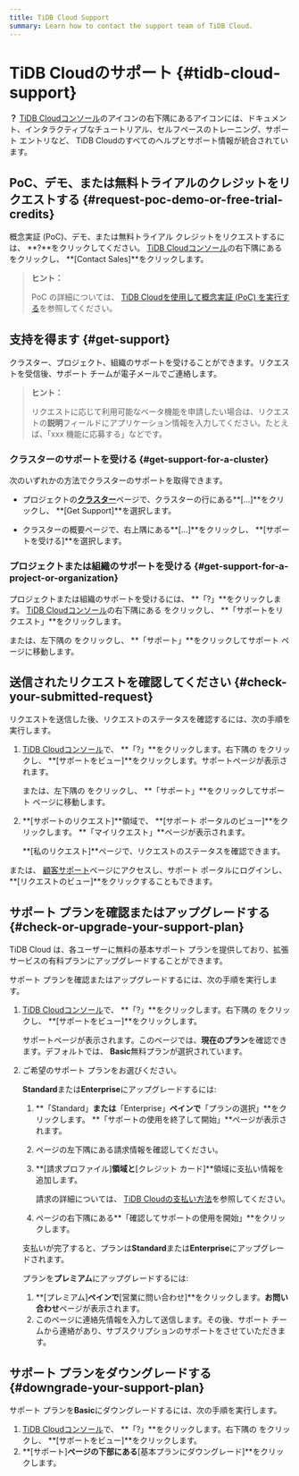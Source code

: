 ```yaml
---
title: TiDB Cloud Support
summary: Learn how to contact the support team of TiDB Cloud.
---
```


# TiDB Cloudのサポート {#tidb-cloud-support}

**？** [TiDB Cloudコンソール](https://tidbcloud.com/)のアイコンの右下隅にあるアイコンには、ドキュメント、インタラクティブなチュートリアル、セルフペースのトレーニング、サポート エントリなど、 TiDB Cloudのすべてのヘルプとサポート情報が統合されています。

## PoC、デモ、または無料トライアルのクレジットをリクエストする {#request-poc-demo-or-free-trial-credits}

概念実証 (PoC)、デモ、または無料トライアル クレジットをリクエストするには、 **?**をクリックしてください。 [TiDB Cloudコンソール](https://tidbcloud.com/)の右下隅にある をクリックし、 **[Contact Sales]**をクリックします。

> **ヒント：**
>
> PoC の詳細については、 [TiDB Cloudを使用して概念実証 (PoC) を実行する](/tidb-cloud/tidb-cloud-poc.md)を参照してください。

## 支持を得ます {#get-support}

クラスター、プロジェクト、組織のサポートを受けることができます。リクエストを受信後、サポート チームが電子メールでご連絡します。

> **ヒント：**
>
> リクエストに応じて利用可能なベータ機能を申請したい場合は、リクエストの**説明**フィールドにアプリケーション情報を入力してください。たとえば、「xxx 機能に応募する」などです。

### クラスターのサポートを受ける {#get-support-for-a-cluster}

次のいずれかの方法でクラスターのサポートを取得できます。

-   プロジェクトの[**クラスター**](https://tidbcloud.com/console/clusters)ページで、クラスターの行にある**[...]**をクリックし、 **[Get Support]**を選択します。

-   クラスターの概要ページで、右上隅にある**[...]**をクリックし、 **[サポートを受ける]**を選択します。

### プロジェクトまたは組織のサポートを受ける {#get-support-for-a-project-or-organization}

プロジェクトまたは組織のサポートを受けるには、 **「?」**をクリックします。 [TiDB Cloudコンソール](https://tidbcloud.com/)の右下隅にある をクリックし、 **「サポートをリクエスト」**をクリックします。

または、<mdsvgicon name="icon-top-organization">左下隅の をクリックし、 **「サポート」**をクリックしてサポート ページに移動します。</mdsvgicon>

## 送信されたリクエストを確認してください {#check-your-submitted-request}

リクエストを送信した後、リクエストのステータスを確認するには、次の手順を実行します。

1.  [TiDB Cloudコンソール](https://tidbcloud.com/)で、 **「?」**をクリックします。右下隅の をクリックし、 **[サポートをビュー]**をクリックします。サポートページが表示されます。

    または、<mdsvgicon name="icon-top-organization">左下隅の をクリックし、 **「サポート」**をクリックしてサポート ページに移動します。</mdsvgicon>

2.  **[サポートのリクエスト]**領域で、 **[サポート ポータルのビュー]**をクリックします。 **「マイリクエスト」**ページが表示されます。

    **[私のリクエスト]**ページで、リクエストのステータスを確認できます。

または、 [顧客サポート](https://support.pingcap.com/hc/en-us)ページにアクセスし、サポート ポータルにログインし、 **[リクエストのビュー]**をクリックすることもできます。

## サポート プランを確認またはアップグレードする {#check-or-upgrade-your-support-plan}

TiDB Cloud は、各ユーザーに無料の基本サポート プランを提供しており、拡張サービスの有料プランにアップグレードすることができます。

サポート プランを確認またはアップグレードするには、次の手順を実行します。

1.  [TiDB Cloudコンソール](https://tidbcloud.com/)で、 **「?」**をクリックします。右下隅の をクリックし、 **[サポートをビュー]**をクリックします。

    サポートページが表示されます。このページでは、**現在のプラン**を確認できます。デフォルトでは、 **Basic**無料プランが選択されています。

2.  ご希望のサポート プランをお選びください。

    <SimpleTab>
     <div label="Upgrade to Standard or Enterprise">

    **Standard**または**Enterprise**にアップグレードするには:

    1.  **「Standard」**または**「Enterprise」**ペインで**「プランの選択」**をクリックします。 **「サポートの使用を終了して開始」**ページが表示されます。

    2.  ページの左下隅にある請求情報を確認してください。

    3.  **[請求プロファイル]**領域と**[クレジット カード]**領域に支払い情報を追加します。

        請求の詳細については、 [TiDB Cloudの支払い方法](/tidb-cloud/tidb-cloud-billing.md#payment-method)を参照してください。

    4.  ページの右下隅にある**「確認してサポートの使用を開始」**をクリックします。

    支払いが完了すると、プランは**Standard**または**Enterprise**にアップグレードされます。

    </div>
     <div label="Upgrade to Premium">

    プランを**プレミアム**にアップグレードするには:

    1.  **[プレミアム]**ペインで**[営業に問い合わせ]**をクリックします。**お問い合わせ**ページが表示されます。
    2.  このページに連絡先情報を入力して送信します。その後、サポート チームから連絡があり、サブスクリプションのサポートをさせていただきます。

    </div>
     </SimpleTab>

## サポート プランをダウングレードする {#downgrade-your-support-plan}

サポート プランを**Basic**にダウングレードするには、次の手順を実行します。

1.  [TiDB Cloudコンソール](https://tidbcloud.com/)で、 **「?」**をクリックします。右下隅の をクリックし、 **[サポートをビュー]**をクリックします。
2.  **[サポート]**ページの下部にある**[基本プランにダウングレード]**をクリックします。
